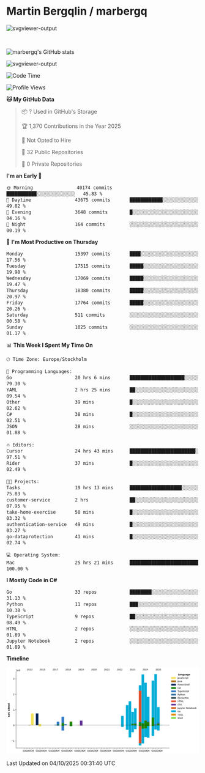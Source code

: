 # Martin Bergqlin / marbergq

![svgviewer-output](https://user-images.githubusercontent.com/2405410/206014777-22d41ecb-c24f-421d-b7d9-bba2cb5bb0de.svg)

<br>

<!--- [![Martin's Week](https://github-readme-stats.vercel.app/api/wakatime?username=marbergq&theme=dark)](https://github.com/anuraghazra/github-readme-stats) -->

![marbergq's GitHub stats](https://github-readme-stats.vercel.app/api?username=marbergq&count_private=true&show_icons=true)

![svgviewer-output](https://wakatime.com/badge/user/3f0a2069-6683-4e19-9a4a-7d21ea815067.svg)

<!--START_SECTION:waka-->
![Code Time](http://img.shields.io/badge/Code%20Time-5%2C446%20hrs%207%20mins-blue)

![Profile Views](http://img.shields.io/badge/Profile%20Views-3-blue)

**🐱 My GitHub Data** 

> 📦 ? Used in GitHub's Storage 
 > 
> 🏆 1,370 Contributions in the Year 2025
 > 
> 🚫 Not Opted to Hire
 > 
> 📜 32 Public Repositories 
 > 
> 🔑 0 Private Repositories 
 > 
**I'm an Early 🐤** 

```text
🌞 Morning                40174 commits       ███████████░░░░░░░░░░░░░░   45.83 % 
🌆 Daytime                43675 commits       ████████████░░░░░░░░░░░░░   49.82 % 
🌃 Evening                3648 commits        █░░░░░░░░░░░░░░░░░░░░░░░░   04.16 % 
🌙 Night                  164 commits         ░░░░░░░░░░░░░░░░░░░░░░░░░   00.19 % 
```
📅 **I'm Most Productive on Thursday** 

```text
Monday                   15397 commits       ████░░░░░░░░░░░░░░░░░░░░░   17.56 % 
Tuesday                  17515 commits       █████░░░░░░░░░░░░░░░░░░░░   19.98 % 
Wednesday                17069 commits       █████░░░░░░░░░░░░░░░░░░░░   19.47 % 
Thursday                 18380 commits       █████░░░░░░░░░░░░░░░░░░░░   20.97 % 
Friday                   17764 commits       █████░░░░░░░░░░░░░░░░░░░░   20.26 % 
Saturday                 511 commits         ░░░░░░░░░░░░░░░░░░░░░░░░░   00.58 % 
Sunday                   1025 commits        ░░░░░░░░░░░░░░░░░░░░░░░░░   01.17 % 
```


📊 **This Week I Spent My Time On** 

```text
🕑︎ Time Zone: Europe/Stockholm

💬 Programming Languages: 
Go                       20 hrs 6 mins       ████████████████████░░░░░   79.30 % 
YAML                     2 hrs 25 mins       ██░░░░░░░░░░░░░░░░░░░░░░░   09.54 % 
Other                    39 mins             █░░░░░░░░░░░░░░░░░░░░░░░░   02.62 % 
C#                       38 mins             █░░░░░░░░░░░░░░░░░░░░░░░░   02.51 % 
JSON                     28 mins             ░░░░░░░░░░░░░░░░░░░░░░░░░   01.88 % 

🔥 Editors: 
Cursor                   24 hrs 43 mins      ████████████████████████░   97.51 % 
Rider                    37 mins             █░░░░░░░░░░░░░░░░░░░░░░░░   02.49 % 

🐱‍💻 Projects: 
Tasks                    19 hrs 13 mins      ███████████████████░░░░░░   75.83 % 
customer-service         2 hrs               ██░░░░░░░░░░░░░░░░░░░░░░░   07.95 % 
take-home-exercise       50 mins             █░░░░░░░░░░░░░░░░░░░░░░░░   03.32 % 
authentication-service   49 mins             █░░░░░░░░░░░░░░░░░░░░░░░░   03.27 % 
go-dataprotection        41 mins             █░░░░░░░░░░░░░░░░░░░░░░░░   02.74 % 

💻 Operating System: 
Mac                      25 hrs 21 mins      █████████████████████████   100.00 % 
```

**I Mostly Code in C#** 

```text
Go                       33 repos            ████████░░░░░░░░░░░░░░░░░   31.13 % 
Python                   11 repos            ███░░░░░░░░░░░░░░░░░░░░░░   10.38 % 
TypeScript               9 repos             ██░░░░░░░░░░░░░░░░░░░░░░░   08.49 % 
HTML                     2 repos             ░░░░░░░░░░░░░░░░░░░░░░░░░   01.89 % 
Jupyter Notebook         2 repos             ░░░░░░░░░░░░░░░░░░░░░░░░░   01.89 % 
```



**Timeline**

![Lines of Code chart](https://raw.githubusercontent.com/marbergq/marbergq/main/assets/bar_graph.png)


 Last Updated on 04/10/2025 00:31:40 UTC
<!--END_SECTION:waka-->
